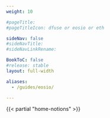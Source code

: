 ```yaml
---
weight: 10

#pageTitle: 
#pageTitleIcon: dfuse or eosio or eth

sideNav: false
#sideNavTitle: 
#sideNavLinkRename: 

BookToC: false
#release: stable
layout: full-width

aliases:
  - /guides/eosio/

---
```


{{< partial "home-notions" >}}
